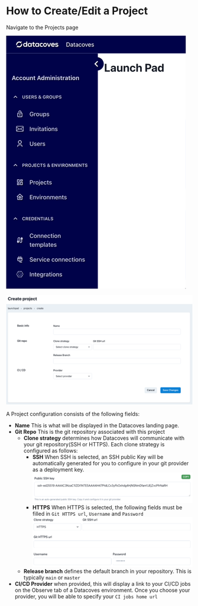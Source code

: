 # How to Create/Edit a Project
Navigate to the Projects page

![Projects Page](../assets/menu_projects.gif)

![Projects Create or Edit Page](../assets/projects_editnew_page.png)

A Project configuration consists of the following fields:
- **Name** This is what will be displayed in the Datacoves landing page.
- **Git Repo** This is the git repository associated with this project
    - **Clone strategy** determines how Datacoves will communicate with your git repository(SSH or HTTPS). Each clone strategy is configured as follows:
        - **SSH** When SSH is selected, an SSH public Key will be automatically generated for you to configure in your git provider as a deployment key.
        ![Repo SSH Key](../assets/projects_ssh_key.png)
        - **HTTPS** When HTTPS is selected, the following fields must be filled in `Git HTTPS url`, `Username` and `Password`
        ![Repo User Password Prompt](../assets/projects_https_data.png)
    - **Release branch** defines the default branch in your repository. This is typically `main` or `master`
- **CI/CD Provider** when provided, this will display a link to your CI/CD jobs on the Observe tab of a Datacoves environment. Once you choose your provider, you will be able to specify your `CI jobs home url`

